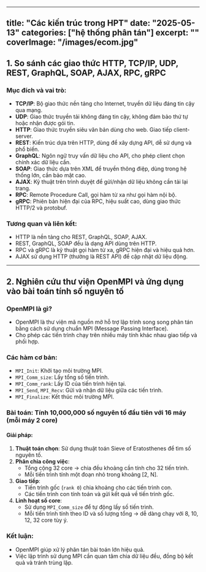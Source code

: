 
---
title: "Các kiến trúc trong HPT"
date: "2025-05-13"
categories: ["hệ thống phân tán"]
excerpt: ""
coverImage: "/images/ecom.jpg"
---

## 1. So sánh các giao thức HTTP, TCP/IP, UDP, REST, GraphQL, SOAP, AJAX, RPC, gRPC

### Mục đích và vai trò:
- **TCP/IP**: Bộ giao thức nền tảng cho Internet, truyền dữ liệu đáng tin cậy qua mạng.
- **UDP**: Giao thức truyền tải không đáng tin cậy, không đảm bảo thứ tự hoặc nhận được gói tin.
- **HTTP**: Giao thức truyền siêu văn bản dùng cho web. Giao tiếp client-server.
- **REST**: Kiến trúc dựa trên HTTP, dùng để xây dựng API, dễ sử dụng và phổ biến.
- **GraphQL**: Ngôn ngữ truy vấn dữ liệu cho API, cho phép client chọn chính xác dữ liệu cần.
- **SOAP**: Giao thức dựa trên XML để truyền thông điệp, dùng trong hệ thống lớn, cần bảo mật cao.
- **AJAX**: Kỹ thuật trên trình duyệt để gửi/nhận dữ liệu không cần tải lại trang.
- **RPC**: Remote Procedure Call, gọi hàm từ xa như gọi hàm nội bộ.
- **gRPC**: Phiên bản hiện đại của RPC, hiệu suất cao, dùng giao thức HTTP/2 và protobuf.

### Tương quan và liên kết:
- HTTP là nền tảng cho REST, GraphQL, SOAP, AJAX.
- REST, GraphQL, SOAP đều là dạng API dùng trên HTTP.
- RPC và gRPC là kỹ thuật gọi hàm từ xa, gRPC hiện đại và hiệu quả hơn.
- AJAX sử dụng HTTP (thường là REST API) để cập nhật dữ liệu động.

---

## 2. Nghiên cứu thư viện OpenMPI và ứng dụng vào bài toán tính số nguyên tố

### OpenMPI là gì?
- OpenMPI là thư viện mã nguồn mở hỗ trợ lập trình song song phân tán bằng cách sử dụng chuẩn MPI (Message Passing Interface).
- Cho phép các tiến trình chạy trên nhiều máy tính khác nhau giao tiếp và phối hợp.

### Các hàm cơ bản:
- `MPI_Init`: Khởi tạo môi trường MPI.
- `MPI_Comm_size`: Lấy tổng số tiến trình.
- `MPI_Comm_rank`: Lấy ID của tiến trình hiện tại.
- `MPI_Send`, `MPI_Recv`: Gửi và nhận dữ liệu giữa các tiến trình.
- `MPI_Finalize`: Kết thúc môi trường MPI.

### Bài toán: Tính 10,000,000 số nguyên tố đầu tiên với 16 máy (mỗi máy 2 core)

#### Giải pháp:
1. **Thuật toán chọn**: Sử dụng thuật toán Sieve of Eratosthenes để tìm số nguyên tố.
2. **Phân chia công việc**:
   - Tổng cộng 32 core → chia đều khoảng cần tính cho 32 tiến trình.
   - Mỗi tiến trình tính một đoạn nhỏ trong khoảng [2, N].
3. **Giao tiếp**:
   - Tiến trình gốc (`rank 0`) chia khoảng cho các tiến trình con.
   - Các tiến trình con tính toán và gửi kết quả về tiến trình gốc.
4. **Linh hoạt số core**:
   - Sử dụng `MPI_Comm_size` để tự động lấy số tiến trình.
   - Mỗi tiến trình tính theo ID và số lượng tổng → dễ dàng chạy với 8, 10, 12, 32 core tùy ý.

### Kết luận:
- OpenMPI giúp xử lý phân tán bài toán lớn hiệu quả.
- Việc lập trình sử dụng MPI cần quan tâm chia dữ liệu đều, đồng bộ kết quả và tránh trùng lặp.

